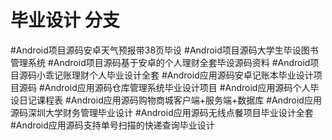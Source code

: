 # 毕业设计 分支

#Android项目源码安卓天气预报带38页毕设
#Android项目源码大学生毕设图书管理系统
#Android项目源码基于安卓的个人理财全套毕设源码资料
#Android项目源码小乖记账理财个人毕业设计全套
#Android应用源码安卓记账本毕业设计项目源码
#Android应用源码仓库管理系统毕业设计项目
#Android应用源码个人毕设日记课程表
#Android应用源码购物商城客户端+服务端+数据库
#Android应用源码深圳大学财务管理毕业设计
#Android应用源码无线点餐项目毕业设计全套
#Android应用源码支持单号扫描的快递查询毕业设计

